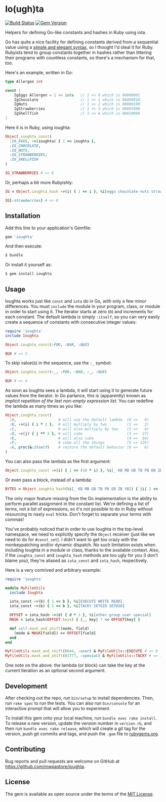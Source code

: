 # Io(ugh)ta

[![Build Status](https://travis-ci.org/mwpastore/ioughta.svg?branch=master)](https://travis-ci.org/mwpastore/ioughta)
[![Gem Version](https://badge.fury.io/rb/ioughta.svg)](https://badge.fury.io/rb/ioughta)

Helpers for defining Go-like constants and hashes in Ruby using iota.

Go has quite a nice facility for defining constants derived from a sequential
value using a [simple and elegant syntax][1], so I thought I'd steal it for
Ruby. Rubyists tend to group constants together in hashes rather than littering
their programs with countless constants, so there's a mechanism for that, too.

Here's an example, written in Go:

```go
type Allergen int

const (
    IgEggs Allergen = 1 << iota   // 1 << 0 which is 00000001
    IgChocolate                   // 1 << 1 which is 00000010
    IgNuts                        // 1 << 2 which is 00000100
    IgStrawberries                // 1 << 3 which is 00001000
    IgShellfish                   // 1 << 4 which is 00010000
)
```

Here it is in Ruby, using ioughta:

```ruby
Object.ioughta_const(
  :IG_EGGS, ->(ioughta) { 1 << ioughta },
  :IG_CHOCOLATE,
  :IG_NUTS,
  :IG_STRAWBERRIES,
  :IG_SHELLFISH
)

IG_STRAWBERRIES # => 8
```

Or, perhaps a bit more Rubyishly:

```ruby
IG = Object.ioughta_hash ->(i) { 1 << i }, %i[eggs chocolate nuts strawberries shellfish]

IG[:strawberries] # => 8
```

## Installation

Add this line to your application's Gemfile:

```ruby
gem 'ioughta'
```

And then execute:

```sh
$ bundle
```

Or install it yourself as:

```sh
$ gem install ioughta
```

## Usage

Ioughta works just like `const` and `iota` do in Go, with only a few minor
differences. You must `include` the module in your program, class, or module in
order to start using it. The iterator starts at zero (`0`) and increments for
each constant. The default lambda is simply `:itself`, so you can very easily
create a sequence of constants with consecutive integer values:

```ruby
require 'ioughta'
include Ioughta

Object.ioughta_const(:FOO, :BAR, :QUX)

QUX # => 2
```

To skip value(s) in the sequence, use the `:_` symbol:

```ruby
Object.ioughta_const(:_, :FOO, :BAR, :_, :QUX)

QUX # => 4
```

As soon as Ioughta sees a lambda, it will start using it to generate future
values from the iterator. In Go parlance, this is (apparently) known as
*implicit repetition of the last non-empty expression list*. You can redefine
the lambda as many times as you like:

```ruby
Object.ioughta_const(
  :A,                   # will use the default lambda  (0 =>   0)
  :B, ->(i) { i * 2 },  # will multiply by two         (1 =>   2)
  :C,                   # will also multiply by two    (2 =>   4)
  :D, ->(j) { j ** 3 }, # will cube                    (3 =>  27)
  :E,                   # will also cube               (4 =>  64)
  :F,                   # cube all the things          (5 => 125)
  :G, proc(&:itself)    # restore the default behavior (6 =>   6)
)
```

You can also pass the lambda as the first argument:

```ruby
Object.ioughta_const ->(i) { 1 << (10 * i) }, %i[_ KB MB GB TB PB EB ZB YB]
```

Or even pass a block, instead of a lambda:

```ruby
BYTES = Object.ioughta_hash(%i[_ KB MB GB TB PB EB ZB YB]) { |i| 1 << (10 * i) }
```

The only major feature missing from the Go implementation is the ability to
perform parallel assignment in the constant list. We're defining a list of
terms, not a list of expressions, so it's not possible to do in Ruby without
resourcing to nasty `eval` tricks. Don't forget to separate your terms with
commas!

You've probably noticed that in order to use Ioughta in the top-level
namespace, we need to explicitly specify the `Object` receiver (just like we
need to do for `#const_set`). I didn't want to get too crazy with the
monkeypatching and/or dynamic dispatch. No such limitation exists when
including Ioughta in a module or class, thanks to the available context. Also,
if the `ioughta_const` and `ioughta_hash` methods are too ugly for you (I don't
blame you), they're aliased as `iota_const` and `iota_hash`, respectively.

Here is a very contrived and arbitrary example:

```ruby
require 'ioughta'

module MyFileUtils
  include Ioughta

  iota_const ->(b) { 1 << b }, %i[EXECUTE WRITE READ]
  iota_const ->(b) { 1 << b }, %i[TACKY SETGID SETUID]

  OFFSET = iota_hash ->(d) { d * 3 }, %i[other group user special]
  MASK = iota_hash(OFFSET.keys) { |_, key| 7 << OFFSET[key] }

  def self.mask_and_shift(mode, field)
    (mode & MASK[field]) >> OFFSET[field]
  end
end

MyFileUtils.mask_and_shift(0644, :user) & MyFileUtils::EXECUTE # => 0
MyFileUtils.mask_and_shift(01777, :special) & MyFileUtils::TACKY # => 1
```

One note on the above: the lambda (or block) can take the key at the current
iteration as an optional second argument.

## Development

After checking out the repo, run `bin/setup` to install dependencies. Then, run
`rake spec` to run the tests. You can also run `bin/console` for an interactive
prompt that will allow you to experiment.

To install this gem onto your local machine, run `bundle exec rake install`. To
release a new version, update the version number in `version.rb`, and then run
`bundle exec rake release`, which will create a git tag for the version, push
git commits and tags, and push the `.gem` file to
[rubygems.org](https://rubygems.org).

## Contributing

Bug reports and pull requests are welcome on GitHub at
https://github.com/mwpastore/ioughta.

## License

The gem is available as open source under the terms of the [MIT
License](http://opensource.org/licenses/MIT).

[1]: https://splice.com/blog/iota-elegant-constants-golang/
